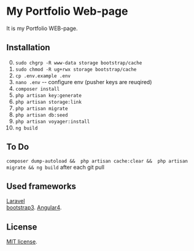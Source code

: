 # My Portfolio Web-page

It is my Portfolio WEB-page.

## Installation ##
0. `sudo chgrp -R www-data storage bootstrap/cache`
0. `sudo chmod -R ug+rwx storage bootstrap/cache`
0. `cp .env.example .env`
0. `nano .env`  -- configure env (pusher keys are reuqired)
0. `composer install`
0. `php artisan key:generate`
0. `php artisan storage:link`
0. `php artisan migrate`
0. `php artisan db:seed`
0. `php artisan voyager:install`
0. `ng build`

## To Do ##
`composer dump-autoload && 
php artisan cache:clear && 
php artisan migrate && ng build` after each git pull
 
## Used frameworks

[Laravel](http://laravel.com/) <br>
[bootstrap3](http://bootstrap3.com/).
[Angular4](https://angular.io/).

## License
[MIT license](http://opensource.org/licenses/MIT).

